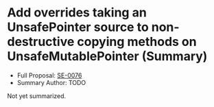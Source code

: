 # Add overrides taking an UnsafePointer source to non-destructive copying methods on UnsafeMutablePointer (Summary)

* Full Proposal: [SE-0076](https://github.com/apple/swift-evolution/blob/main/proposals/0076-copying-to-unsafe-mutable-pointer-with-unsafe-pointer-source.md)
* Summary Author: TODO

Not yet summarized.
